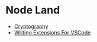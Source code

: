 <!-- @format -->

# Node Land

-  [Cryptography](node-crypto/)
-  [Writing Extensions For VSCode](vscode-extension/)
